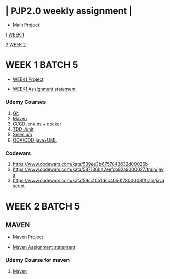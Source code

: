 | PJP2.0 weekly assignment |
========================

* [Main Project](https://github.com/mukeshbasira/PJP2.0)

1.[WEEK 1](#WEEK-1-BATCH-5)

2.[WEEK 2](#WEEK-2-BATCH-5)

# WEEK 1 BATCH 5
- [WEEK1 Project](https://github.com/mukeshbasira/PJP2.0/tree/week1)

- [WEEK1 Assignment statement](https://github.com/mukeshbasira/PJP2.0/blob/week1/Assignment%20Question/Week%201%20Assignment.pdf)

### Udemy Courses
1. [Git](https://www.udemy.com/course/git-going-fast/) 
2. [Maven](https://www.udemy.com/course/learn-maven-java-dependency-management-in-20-steps/ ) 
3. [CI/CD jenkins + docker](https://www.udemy.com/course/learn-devops-ci-cd-with-jenkins-using-pipelines-and-docker/) 
4. [TDD Junit](https://www.udemy.com/course/instant-test-driven-development-with-junit/) 
5. [Selenium](https://www.udemy.com/course/automate-tests-using-selenium-webdriver-with-java-cucumber/) 
6. [OOA/OOD java+UML](https://www.udemy.com/course/oo-analysis-design-programming/)  

### Codewars
1. https://www.codewars.com/kata/539ee3b6757843632d00026b 
2. https://www.codewars.com/kata/587136ba2eefcb92a9000027/train/java 
3. https://www.codewars.com/kata/59ccf051dcc4050f7800008f/train/javascript 


# WEEK 2 BATCH 5

## MAVEN
- [Maven Project](https://github.com/mukeshbasira/PJP2.0/tree/week2_maven)

- [Maven Assignment statement](https://github.com/mukeshbasira/PJP2.0/blob/week2_maven/Assignments/Assignment%20on%20Maven.pdf)

### Udemy Course for maven
1. [Maven](https://www.udemy.com/course/learn-maven-java-dependency-management-in-20-steps/ ) 


